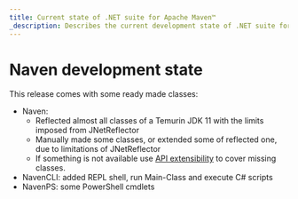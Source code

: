 ```yaml
---
title: Current state of .NET suite for Apache Maven™
_description: Describes the current development state of .NET suite for Apache Maven™
---
```


# Naven development state

This release comes with some ready made classes:

* Naven:
  * Reflected almost all classes of a Temurin JDK 11 with the limits imposed from JNetReflector
  * Manually made some classes, or extended some of reflected one, due to limitations of JNetReflector
  * If something is not available use [API extensibility](API_extensibility.md) to cover missing classes.
* NavenCLI: added REPL shell, run Main-Class and execute C# scripts
* NavenPS: some PowerShell cmdlets